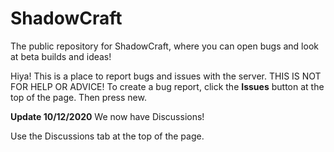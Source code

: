 # ShadowCraft
The public repository for ShadowCraft, where you can open bugs and look at beta builds and ideas!


Hiya! This is a place to report bugs and issues with the server. THIS IS NOT FOR HELP OR ADVICE! 
To create a bug report, click the **Issues** button at the top of the page. Then press new.

**Update 10/12/2020**
We now have Discussions!

Use the Discussions tab at the top of the page.
